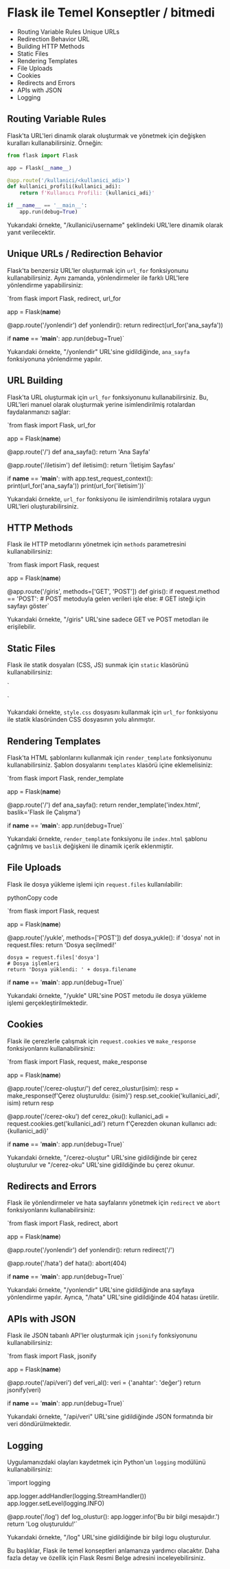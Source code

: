 # Flask ile Temel Konseptler / bitmedi

 - Routing Variable Rules Unique URLs 
 - Redirection Behavior URL
 - Building HTTP Methods 
 - Static Files 
 - Rendering Templates 
 - File Uploads
 - Cookies 
 - Redirects and Errors 
 - APIs with JSON 
 - Logging


## Routing Variable Rules

Flask'ta URL'leri dinamik olarak oluşturmak ve yönetmek için değişken kuralları kullanabilirsiniz. Örneğin:



```py
from flask import Flask

app = Flask(__name__)

@app.route('/kullanici/<kullanici_adi>')
def kullanici_profili(kullanici_adi):
    return f'Kullanıcı Profili: {kullanici_adi}'

if __name__ == '__main__':
    app.run(debug=True)
```

Yukarıdaki örnekte, "/kullanici/username" şeklindeki URL'lere dinamik olarak yanıt verilecektir.

## Unique URLs / Redirection Behavior

Flask'ta benzersiz URL'ler oluşturmak için `url_for` fonksiyonunu kullanabilirsiniz. Aynı zamanda, yönlendirmeler ile farklı URL'lere yönlendirme yapabilirsiniz:



`from flask import Flask, redirect, url_for

app = Flask(__name__)

@app.route('/yonlendir')
def yonlendir():
    return redirect(url_for('ana_sayfa'))

if __name__ == '__main__':
    app.run(debug=True)` 

Yukarıdaki örnekte, "/yonlendir" URL'sine gidildiğinde, `ana_sayfa` fonksiyonuna yönlendirme yapılır.

## URL Building

Flask'ta URL oluşturmak için `url_for` fonksiyonunu kullanabilirsiniz. Bu, URL'leri manuel olarak oluşturmak yerine isimlendirilmiş rotalardan faydalanmanızı sağlar:


`from flask import Flask, url_for

app = Flask(__name__)

@app.route('/')
def ana_sayfa():
    return 'Ana Sayfa'

@app.route('/iletisim')
def iletisim():
    return 'İletişim Sayfası'

if __name__ == '__main__':
    with app.test_request_context():
        print(url_for('ana_sayfa'))
        print(url_for('iletisim'))` 

Yukarıdaki örnekte, `url_for` fonksiyonu ile isimlendirilmiş rotalara uygun URL'leri oluşturabilirsiniz.

## HTTP Methods

Flask ile HTTP metodlarını yönetmek için `methods` parametresini kullanabilirsiniz:



`from flask import Flask, request

app = Flask(__name__)

@app.route('/giris', methods=['GET', 'POST'])
def giris():
    if request.method == 'POST':
        # POST metoduyla gelen verileri işle
    else:
        # GET isteği için sayfayı göster` 

Yukarıdaki örnekte, "/giris" URL'sine sadece GET ve POST metodları ile erişilebilir.

## Static Files

Flask ile statik dosyaları (CSS, JS) sunmak için `static` klasörünü kullanabilirsiniz:


`<!-- templates/index.html -->
<link rel="stylesheet" href="{{ url_for('static', filename='style.css') }}">` 

Yukarıdaki örnekte, `style.css` dosyasını kullanmak için `url_for` fonksiyonu ile statik klasöründen CSS dosyasının yolu alınmıştır.

## Rendering Templates

Flask'ta HTML şablonlarını kullanmak için `render_template` fonksiyonunu kullanabilirsiniz. Şablon dosyalarını `templates` klasörü içine eklemelisiniz:


`from flask import Flask, render_template

app = Flask(__name__)

@app.route('/')
def ana_sayfa():
    return render_template('index.html', baslik='Flask ile Çalışma')

if __name__ == '__main__':
    app.run(debug=True)` 

Yukarıdaki örnekte, `render_template` fonksiyonu ile `index.html` şablonu çağrılmış ve `baslik` değişkeni ile dinamik içerik eklenmiştir.

## File Uploads

Flask ile dosya yükleme işlemi için `request.files` kullanılabilir:

pythonCopy code

`from flask import Flask, request

app = Flask(__name__)

@app.route('/yukle', methods=['POST'])
def dosya_yukle():
    if 'dosya' not in request.files:
        return 'Dosya seçilmedi!'
    
    dosya = request.files['dosya']
    # Dosya işlemleri
    return 'Dosya yüklendi: ' + dosya.filename

if __name__ == '__main__':
    app.run(debug=True)` 

Yukarıdaki örnekte, "/yukle" URL'sine POST metodu ile dosya yükleme işlemi gerçekleştirilmektedir.

## Cookies

Flask ile çerezlerle çalışmak için `request.cookies` ve `make_response` fonksiyonlarını kullanabilirsiniz:


`from flask import Flask, request, make_response

app = Flask(__name__)

@app.route('/cerez-oluştur/<isim>')
def cerez_olustur(isim):
    resp = make_response(f'Çerez oluşturuldu: {isim}')
    resp.set_cookie('kullanici_adi', isim)
    return resp

@app.route('/cerez-oku')
def cerez_oku():
    kullanici_adi = request.cookies.get('kullanici_adi')
    return f'Çerezden okunan kullanıcı adı: {kullanici_adi}'

if __name__ == '__main__':
    app.run(debug=True)` 

Yukarıdaki örnekte, "/cerez-oluştur" URL'sine gidildiğinde bir çerez oluşturulur ve "/cerez-oku" URL'sine gidildiğinde bu çerez okunur.

## Redirects and Errors

Flask ile yönlendirmeler ve hata sayfalarını yönetmek için `redirect` ve `abort` fonksiyonlarını kullanabilirsiniz:


`from flask import Flask, redirect, abort

app = Flask(__name__)

@app.route('/yonlendir')
def yonlendir():
    return redirect('/')

@app.route('/hata')
def hata():
    abort(404)

if __name__ == '__main__':
    app.run(debug=True)` 

Yukarıdaki örnekte, "/yonlendir" URL'sine gidildiğinde ana sayfaya yönlendirme yapılır. Ayrıca, "/hata" URL'sine gidildiğinde 404 hatası üretilir.

## APIs with JSON

Flask ile JSON tabanlı API'ler oluşturmak için `jsonify` fonksiyonunu kullanabilirsiniz:


`from flask import Flask, jsonify

app = Flask(__name__)

@app.route('/api/veri')
def veri_al():
    veri = {'anahtar': 'değer'}
    return jsonify(veri)

if __name__ == '__main__':
    app.run(debug=True)` 

Yukarıdaki örnekte, "/api/veri" URL'sine gidildiğinde JSON formatında bir veri döndürülmektedir.

## Logging

Uygulamanızdaki olayları kaydetmek için Python'un `logging` modülünü kullanabilirsiniz:


`import logging

app.logger.addHandler(logging.StreamHandler())
app.logger.setLevel(logging.INFO)

@app.route('/log')
def log_olustur():
    app.logger.info('Bu bir bilgi mesajıdır.')
    return 'Log oluşturuldu!'` 

Yukarıdaki örnekte, "/log" URL'sine gidildiğinde bir bilgi logu oluşturulur.

Bu başlıklar, Flask ile temel konseptleri anlamanıza yardımcı olacaktır. Daha fazla detay ve özellik için Flask Resmi Belge adresini inceleyebilirsiniz.
